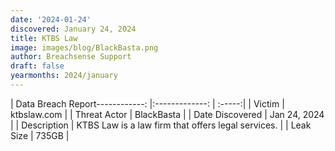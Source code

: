 ```yaml
---
date: '2024-01-24'
discovered: January 24, 2024
title: KTBS Law
image: images/blog/BlackBasta.png
author: Breachsense Support
draft: false
yearmonths: 2024/january
---
```


| Data Breach Report------------:     |:-------------:    | :-----:|
| Victim      | ktbslaw.com      | 
| Threat Actor      | BlackBasta      | 
| Date Discovered      | Jan 24, 2024      | 
| Description      | KTBS Law is a law firm that offers legal services.      | 
| Leak Size      | 735GB      | 

